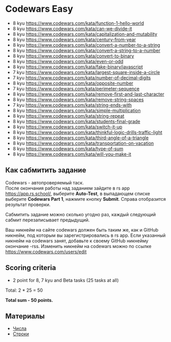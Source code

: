 # Codewars Easy

- 8 kyu https://www.codewars.com/kata/function-1-hello-world
- 8 kyu https://www.codewars.com/kata/can-we-divide-it
- 8 kyu https://www.codewars.com/kata/capitalization-and-mutability
- 8 kyu https://www.codewars.com/kata/century-from-year
- 8 kyu https://www.codewars.com/kata/convert-a-number-to-a-string
- 8 kyu https://www.codewars.com/kata/convert-a-string-to-a-number
- 8 kyu https://www.codewars.com/kata/convert-to-binary
- 8 kyu https://www.codewars.com/kata/even-or-odd
- 8 kyu https://www.codewars.com/kata/fake-binary/javascript
- 7 kyu https://www.codewars.com/kata/largest-square-inside-a-circle
- 7 kyu https://www.codewars.com/kata/number-of-decimal-digits
- 8 kyu https://www.codewars.com/kata/opposite-number
- 7 kyu https://www.codewars.com/kata/perimeter-sequence
- 8 kyu https://www.codewars.com/kata/remove-first-and-last-character
- 8 kyu https://www.codewars.com/kata/remove-string-spaces
- 7 kyu https://www.codewars.com/kata/string-ends-with
- 8 kyu https://www.codewars.com/kata/simple-multiplication
- 8 kyu https://www.codewars.com/kata/string-repeat
- 8 kyu https://www.codewars.com/kata/students-final-grade
- 8 kyu https://www.codewars.com/kata/switch-it-up
- 8 kyu https://www.codewars.com/kata/thinkful-logic-drills-traffic-light
- 8 kyu https://www.codewars.com/kata/third-angle-of-a-triangle
- 8 kyu https://www.codewars.com/kata/transportation-on-vacation
- 8 kyu https://www.codewars.com/kata/type-of-sum
- 8 kyu https://www.codewars.com/kata/will-you-make-it

## Как сабмитить задание
Codewars - автопроверяемый таск.  
После окончания работы над заданием зайдите в rs app https://app.rs.school/, выберите **Auto-Test**, в выпадающем списке выберите **Codewars Part 1**, нажмите кнопку **Submit**. Справа отобразится результат проверки.  

Сабмитить задание можно сколько угодно раз, каждый следующий сабмит перезаписывает предыдущий.

Ваш никнейм на сайте codewars должен быть таким же, как и GitHub никнейм, под которым вы зарегистрировались в rs app. Если указанный никнейм на codewars занят, добавьте к своему GitHub никнейму окончание -rss. Изменить никнейм на codewars можно по ссылке https://www.codewars.com/users/edit

## Scoring criteria

*  2 point for 8, 7 kyu and Beta tasks (25 tasks at all)

Total: 2 * 25  = 50

**Total sum - 50 points.**


## Материалы

- [Числа](https://learn.javascript.ru/number)
- [Строки](https://learn.javascript.ru/string)
